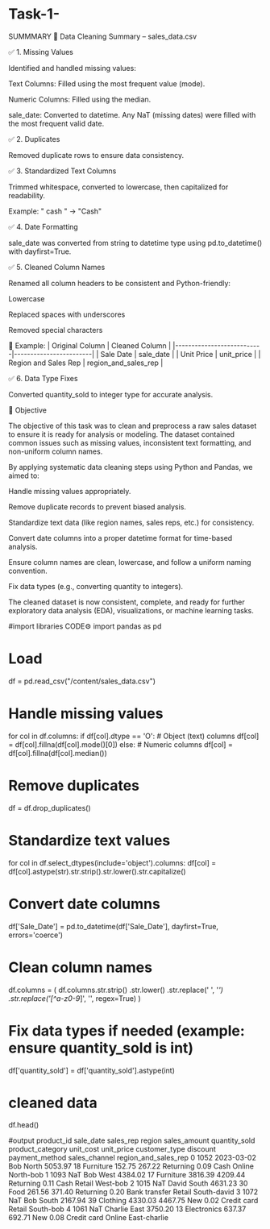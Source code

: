 # Task-1-

SUMMMARY
🧼 Data Cleaning Summary – sales_data.csv

✅ 1. Missing Values

Identified and handled missing values:

Text Columns: Filled using the most frequent value (mode).

Numeric Columns: Filled using the median.

sale_date: Converted to datetime. Any NaT (missing dates) were filled with the most frequent valid date.



✅ 2. Duplicates

Removed duplicate rows to ensure data consistency.


✅ 3. Standardized Text Columns

Trimmed whitespace, converted to lowercase, then capitalized for readability.

Example: "   cash " → "Cash"


✅ 4. Date Formatting

sale_date was converted from string to datetime type using pd.to_datetime() with dayfirst=True.


✅ 5. Cleaned Column Names

Renamed all column headers to be consistent and Python-friendly:

Lowercase

Replaced spaces with underscores

Removed special characters


📌 Example: | Original Column            | Cleaned Column        | |---------------------------|------------------------| | Sale Date               | sale_date            | | Unit Price              | unit_price           | | Region and Sales Rep    | region_and_sales_rep |

✅ 6. Data Type Fixes

Converted quantity_sold to integer type for accurate analysis.

🎯 Objective

The objective of this task was to clean and preprocess a raw sales dataset to ensure it is ready for analysis or modeling. The dataset contained common issues such as missing values, inconsistent text formatting, and non-uniform column names.

By applying systematic data cleaning steps using Python and Pandas, we aimed to:

Handle missing values appropriately.

Remove duplicate records to prevent biased analysis.

Standardize text data (like region names, sales reps, etc.) for consistency.

Convert date columns into a proper datetime format for time-based analysis.

Ensure column names are clean, lowercase, and follow a uniform naming convention.

Fix data types (e.g., converting quantity to integers).


The cleaned dataset is now consistent, complete, and ready for further exploratory data analysis (EDA), visualizations, or machine learning tasks.

#import libraries
CODE⚙️
import pandas as pd

# Load
df = pd.read_csv("/content/sales_data.csv")
#  Handle missing values
for col in df.columns:
    if df[col].dtype == 'O':  # Object (text) columns
        df[col] = df[col].fillna(df[col].mode()[0])
    else:  # Numeric columns
        df[col] = df[col].fillna(df[col].median())

#  Remove duplicates
df = df.drop_duplicates()

# Standardize text values
for col in df.select_dtypes(include='object').columns:
    df[col] = df[col].astype(str).str.strip().str.lower().str.capitalize()

#  Convert date columns
df['Sale_Date'] = pd.to_datetime(df['Sale_Date'], dayfirst=True, errors='coerce')

#  Clean column names
df.columns = (
    df.columns.str.strip()
    .str.lower()
    .str.replace(' ', '_')
    .str.replace('[^a-z0-9_]', '', regex=True)
)

#  Fix data types if needed (example: ensure quantity_sold is int)
df['quantity_sold'] = df['quantity_sold'].astype(int)

# cleaned data
df.head()


#output 
product_id	sale_date	sales_rep	region	sales_amount	quantity_sold	product_category	unit_cost	unit_price	customer_type	discount	payment_method	sales_channel	region_and_sales_rep
0	1052	2023-03-02	Bob	North	5053.97	18	Furniture	152.75	267.22	Returning	0.09	Cash	Online	North-bob
1	1093	NaT	Bob	West	4384.02	17	Furniture	3816.39	4209.44	Returning	0.11	Cash	Retail	West-bob
2	1015	NaT	David	South	4631.23	30	Food	261.56	371.40	Returning	0.20	Bank transfer	Retail	South-david
3	1072	NaT	Bob	South	2167.94	39	Clothing	4330.03	4467.75	New	0.02	Credit card	Retail	South-bob
4	1061	NaT	Charlie	East	3750.20	13	Electronics	637.37	692.71	New	0.08	Credit card	Online	East-charlie
